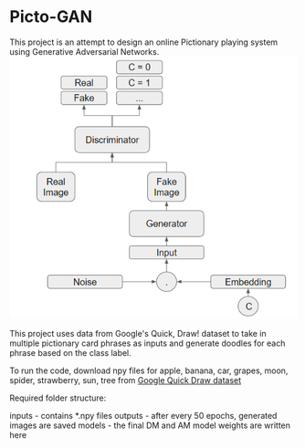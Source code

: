 # Picto-GAN

This project is an attempt to design an online Pictionary playing system using Generative Adversarial Networks. 
![image](pictogan.PNG) 

This project uses data from Google's Quick, Draw! dataset to take in multiple pictionary card phrases as inputs and generate doodles for each phrase based on the class label. 

To run the code, download npy files for apple, banana, car, grapes, moon, spider, strawberry, sun, tree from [Google Quick Draw dataset](https://console.cloud.google.com/storage/browser/quickdraw_dataset/full/numpy_bitmap)

Required folder structure:

inputs - contains *.npy files
outputs - after every 50 epochs, generated images are saved
models - the final DM and AM model weights are written here